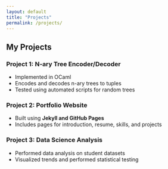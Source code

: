```yaml
---
layout: default
title: "Projects"
permalink: /projects/
---
```

## My Projects

### Project 1: N-ary Tree Encoder/Decoder
- Implemented in OCaml  
- Encodes and decodes n-ary trees to tuples  
- Tested using automated scripts for random trees

### Project 2: Portfolio Website
- Built using **Jekyll and GitHub Pages**  
- Includes pages for introduction, resume, skills, and projects

### Project 3: Data Science Analysis
- Performed data analysis on student datasets  
- Visualized trends and performed statistical testing
